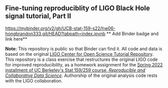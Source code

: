 ## Fine-tuning reproduciblity of LIGO Black Hole signal tutorial, Part II

https://mybinder.org/v2/gh/UCB-stat-159-s22/hw06-hongbrandon333.git/HEAD?labpath=index.ipynb
** Add Binder badge and link here**

**Note:** This repository is public so that Binder can find it. All code and data is based on the original [LIGO Center for Open Science Tutorial Repository](https://github.com/losc-tutorial/LOSC_Event_tutorial). This repository is a class exercise that restructures the original LIGO code for improved reproducibility, as a homework assignment for the [Spring 2022 installment of UC Berkeley's Stat 159/259 course, _Reproducible and Collaborative Data Science_](https://ucb-stat-159-s22.github.io). Authorship of the original analysis code rests with the LIGO collaboration.
